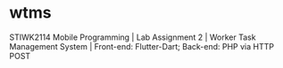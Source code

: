# wtms
STIWK2114 Mobile Programming | Lab Assignment 2 | Worker Task Management System | Front-end: Flutter-Dart; Back-end: PHP via HTTP POST 
